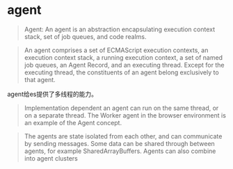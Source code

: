 
# agent


> Agent: An agent is an abstraction encapsulating execution context stack, set of job queues, and code realms.

> An agent comprises a set of ECMAScript execution contexts, an execution context stack, a running execution context, a set of named job queues, an Agent Record, and an executing thread. Except for the executing thread, the constituents of an agent belong exclusively to that agent.

agent给es提供了多线程的能力。

> Implementation dependent an agent can run on the same thread, or on a separate thread. The Worker agent in the browser environment is an example of the Agent concept.

> The agents are state isolated from each other, and can communicate by sending messages. Some data can be shared through between agents, for example SharedArrayBuffers. Agents can also combine into agent clusters